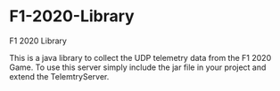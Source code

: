 # F1-2020-Library
F1 2020 Library

This is a java library to collect the UDP telemetry data from the F1 2020 Game.
To use this server simply include the jar file in your project and extend the TelemtryServer.
